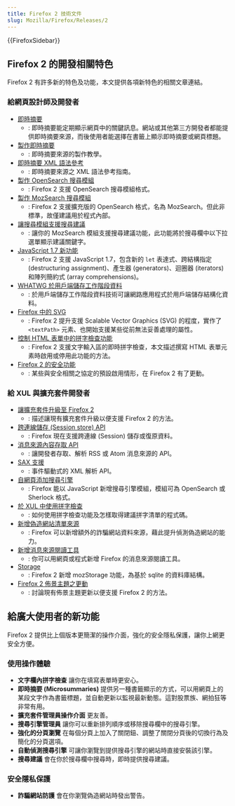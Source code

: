 ```yaml
---
title: Firefox 2 技術文件
slug: Mozilla/Firefox/Releases/2
---
```


{{FirefoxSidebar}}

## Firefox 2 的開發相關特色

Firefox 2 有許多新的特色及功能，本文提供各項新特色的相關文章連結。

### 給網頁設計師及開發者

- [即時摘要](http://wiki.mozilla.org/Microsummaries)
  - : 即時摘要能定期顯示網頁中的關鍵訊息。網站或其他第三方開發者都能提供即時摘要來源，而後使用者能選擇在書籤上顯示即時摘要或網頁標題。
- [製作即時摘要](zh_tw/%e8%a3%bd%e4%bd%9c%e5%8d%b3%e6%99%82%e6%91%98%e8%a6%81)
  - : 即時摘要來源的製作教學。
- [即時摘要 XML 語法參考](zh_tw/%e5%8d%b3%e6%99%82%e6%91%98%e8%a6%81_XML_%e8%aa%9e%e6%b3%95%e5%8f%83%e8%80%83)
  - : 即時摘要來源之 XML 語法參考指南。
- [製作 OpenSearch 搜尋模組](zh_tw/%e8%a3%bd%e4%bd%9c_OpenSearch_%e6%90%9c%e5%b0%8b%e6%a8%a1%e7%b5%84)
  - : Firefox 2 支援 OpenSearch 搜尋模組格式。
- [製作 MozSearch 搜尋模組](zh_tw/%e8%a3%bd%e4%bd%9c_MozSearch_%e6%90%9c%e5%b0%8b%e6%a8%a1%e7%b5%84)
  - : Firefox 2 支援擴充版的 OpenSearch 格式，名為 MozSearch。但此非標準，故僅建議用於程式內部。
- [讓搜尋模組支援搜尋建議](zh_tw/%e8%ae%93%e6%90%9c%e5%b0%8b%e6%a8%a1%e7%b5%84%e6%94%af%e6%8f%b4%e6%90%9c%e5%b0%8b%e5%bb%ba%e8%ad%b0)
  - : 讓你的 MozSearch 模組支援搜尋建議功能，此功能將於搜尋欄中以下拉選單顯示建議關鍵字。
- [JavaScript 1.7 新功能](zh_tw/JavaScript_1.7_%e6%96%b0%e5%8a%9f%e8%83%bd)
  - : Firefox 2 支援 JavaScript 1.7，包含新的 `let` 表達式、跨結構指定(destructuring assignment)、產生器 (generators)、迴圈器 (iterators) 和陣列簡約式 (array comprehensions)。
- [WHATWG 於用戶端儲存工作階段資料](http://www.whatwg.org/specs/web-apps/current-work/#scs-client-side)
  - : 於用戶端儲存工作階段資料技術可讓網路應用程式於用戶端儲存結構化資料。
- [Firefox 中的 SVG](zh_tw/Firefox_%e4%b8%ad%e7%9a%84_SVG)
  - : Firefox 2 提升支援 Scalable Vector Graphics (SVG) 的程度，實作了 `<textPath>` 元素、也開始支援某些從前無法妥善處理的屬性。
- [控制 HTML 表單中的拼字檢查功能](zh_tw/%e6%8e%a7%e5%88%b6_HTML_%e8%a1%a8%e5%96%ae%e4%b8%ad%e7%9a%84%e6%8b%bc%e5%ad%97%e6%aa%a2%e6%9f%a5%e5%8a%9f%e8%83%bd)
  - : Firefox 2 支援文字輸入區的即時拼字檢查，本文描述撰寫 HTML 表單元素時啟用或停用此功能的方法。
- [Firefox 2 的安全功能](zh_tw/Firefox_2_%e7%9a%84%e5%ae%89%e5%85%a8%e5%8a%9f%e8%83%bd)
  - : 某些與安全相關之協定的預設啟用情形，在 Firefox 2 有了更動。

### 給 XUL 與擴充套件開發者

- [讓擴充套件升級至 Firefox 2](zh_tw/%e8%ae%93%e6%93%b4%e5%85%85%e5%a5%97%e4%bb%b6%e5%8d%87%e7%b4%9a%e8%87%b3_Firefox_2)
  - : 描述讓現有擴充套件升級以便支援 Firefox 2 的方法。
- [跨連線儲存 (Session store) API](zh_tw/%e8%b7%a8%e9%80%a3%e7%b7%9a%e5%84%b2%e5%ad%98_API)
  - : Firefox 現在支援跨連線 (Session) 儲存或復原資料。
- [消息來源內容存取 API](zh_tw/%e6%b6%88%e6%81%af%e4%be%86%e6%ba%90%e5%85%a7%e5%ae%b9%e5%ad%98%e5%8f%96_API)
  - : 讓開發者存取、解析 RSS 或 Atom 消息來源的 API。
- [SAX 支援](zh_tw/SAX)
  - : 事件驅動式的 XML 解析 API。
- [自網頁添加搜尋引擎](zh_tw/%e8%87%aa%e7%b6%b2%e9%a0%81%e6%b7%bb%e5%8a%a0%e6%90%9c%e5%b0%8b%e5%bc%95%e6%93%8e)
  - : Firefox 能以 JavaScript 新增搜尋引擎模組，模組可為 OpenSearch 或 Sherlock 格式。
- [於 XUL 中使用拼字檢查](zh_tw/%e6%96%bc_XUL_%e4%b8%ad%e4%bd%bf%e7%94%a8%e6%8b%bc%e5%ad%97%e6%aa%a2%e6%9f%a5)
  - : 如何使用拼字檢查功能及怎樣取得建議拼字清單的程式碼。
- [新增偽造網站清單來源](zh_tw/%e6%96%b0%e5%a2%9e%e5%81%bd%e9%80%a0%e7%b6%b2%e7%ab%99%e6%b8%85%e5%96%ae%e4%be%86%e6%ba%90)
  - : Firefox 可以新增額外的詐騙網站資料來源，藉此提升偵測偽造網站的能力。
- [新增消息來源閱讀工具](zh_tw/%e6%96%b0%e5%a2%9e%e6%b6%88%e6%81%af%e4%be%86%e6%ba%90%e9%96%b1%e8%ae%80%e5%b7%a5%e5%85%b7)
  - : 你可以用網頁或程式新增 Firefox 的消息來源閱讀工具。
- [Storage](zh_tw/Storage)
  - : Firefox 2 新增 mozStorage 功能，為基於 sqlite 的資料庫結構。
- [Firefox 2 佈景主題之更動](zh_tw/Firefox_2_%e4%bd%88%e6%99%af%e4%b8%bb%e9%a1%8c%e4%b9%8b%e6%9b%b4%e5%8b%95)
  - : 討論現有佈景主題更新以便支援 Firefox 2 的方法。

## 給廣大使用者的新功能

Firefox 2 提供比上個版本更簡潔的操作介面，強化的安全隱私保護，讓你上網更安全方便。

### 使用操作體驗

- **文字欄內拼字檢查** 讓你在填寫表單時更安心。
- **即時摘要 (Microsummaries)** 提供另一種書籤顯示的方式，可以用網頁上的某段文字作為書籤標題，並自動更新以監視最新動態。這對股票族、網拍狂等非常有用。
- **擴充套件管理員操作介面** 更友善。
- **搜尋引擎管理員** 讓你可以重新排列順序或移除搜尋欄中的搜尋引擎。
- **強化的分頁瀏覽** 在每個分頁上加入了關閉鈕、調整了關閉分頁後的切換行為及簡化的分頁選項。
- **自動偵測搜尋引擎** 可讓你瀏覽到提供搜尋引擎的網站時直接安裝該引擎。
- **搜尋建議** 會在你於搜尋欄中搜尋時，即時提供搜尋建議。

### 安全隱私保護

- **詐騙網站防護** 會在你瀏覽偽造網站時發出警告。
